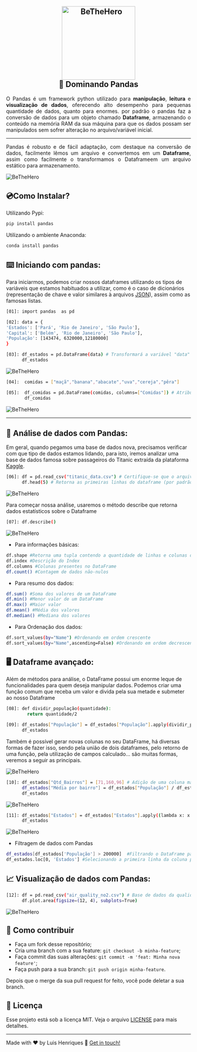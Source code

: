 # 
<h2 align="center">
    <img alt="BeTheHero" title="#delicinha" src="https://github.com/luisERH/Dominando-Pandas/blob/master/assets/pandas.png" width="200px" /><br/>🐼 Dominando Pandas
</h2>

 <p align="justify">
    O Pandas é um framework python utilizado para <Strong>manipulação</Strong>, <Strong>leitura</Strong> e <strong>visualização de dados</strong>, oferecendo alto desempenho para pequenas quantidade de dados, quanto para enormes. por padrão o pandas faz a conversão de dados para um objeto chamado <strong>Dataframe</strong>, armazenando o conteúdo na memória RAM da sua máquina para que os dados possam ser manipulados sem sofrer alteração no arquivo/variável inicial.
 </p>
 <hr/>
 
  <p align="justify">
   Pandas é robusto e de fácil adaptação, com destaque na conversão de dados, facilmente lêmos um arquivo e convertemos em um <strong>Dataframe</strong>, assim como facilmente o transformamos o Dataframeem um arquivo estático para armazenamento.
 </p>
 
 <img alt="BeTheHero" title="#delicinha" src="https://pandas.pydata.org/docs/_images/02_io_readwrite1.svg"  />
 
    
## 💿Como Instalar?

Utilizando Pypi:
```sh
pip install pandas
```
Utilizando o ambiente Anaconda:
```sh
conda install pandas 
```

## ⌨️ Iniciando com pandas:

Para iniciarmos, podemos criar nossos dataframes utilizando os tipos de variáveis que estamos habituados a utilizar, como é o caso de dicionários (representação de chave e valor similares à arquivos [JSON](https://www.json.org/json-pt.html)), assim como as famosas listas.

```sh
[01]: import pandas  as pd
```
```sh
[02]: data = {
'Estados': ['Pará', 'Rio de Janeiro', 'São Paulo'],
'Capital': ['Belém', 'Rio de Janeiro', 'São Paulo'],
'População': [143474, 6320000,12180000]
}
```
```sh
[03]: df_estados = pd.DataFrame(data) # Transformará a variável "data" do tipo dict em um dataframe
      df_estados
```
<img alt="BeTheHero" title="#delicinha" src="https://github.com/luisERH/Dominando-Pandas/blob/master/assets/demo.PNG"/>

```sh
[04]:  comidas = ["maçã","banana","abacate","uva","cereja","pêra"]
```
```sh
[05]:  df_comidas = pd.DataFrame(comidas, columns=["Comidas"]) # Atribuindo nome de colunas com o parâmetro "columns"
       df_comidas
```
<img alt="BeTheHero" title="#delicinha" src="https://github.com/luisERH/Dominando-Pandas/blob/master/assets/comidas.PNG"/>

<hr/>

## 🔎 Análise de dados com Pandas:

Em geral, quando pegamos uma base de dados nova, precisamos verificar com que tipo de dados estamos lidando, para isto, iremos analizar uma base de dados famosa sobre passageiros do Titanic extraída da plataforma [Kaggle](https://www.kaggle.com/).

```sh
[06]: df = pd.read_csv("titanic_data.csv") # Certifique-se que o arquivo está no mesmo diretório que seu código
      df.head(5) # Retorna as primeiras linhas do dataframe (por padrão 5)
```
<img alt="BeTheHero" title="#delicinha" src="https://github.com/luisERH/Dominando-Pandas/blob/master/assets/head.PNG"/>

Para começar nossa análise, usaremos o método describe que retorna dados estatísticos sobre o Dataframe

```sh
[07]: df.describe()
```

<img alt="BeTheHero" title="#delicinha" src="https://github.com/luisERH/Dominando-Pandas/blob/master/assets/describe.PNG"/>

- Para informações básicas: 
```sh
df.shape #Retorna uma tupla contendo a quantidade de linhas e colunas do DataFrame
df.index #Descrição do Index
df.columns #Colunas presentes no DataFrame
df.count() #Contagem de dados não-nulos
```
- Para resumo dos dados: 
```sh
df.sum() #Soma dos valores de um DataFrame
df.min() #Menor valor de um DataFrame
df.max() #Maior valor
df.mean() #Média dos valores
df.median() #Mediana dos valores
```
- Para Ordenação dos dados: 
```sh
df.sort_values(by="Name") #Ordenando em ordem crescente
df.sort_values(by="Name",ascending=False) #Ordenando em ordem decrescente
```
## 🖥️ Dataframe avançado:

Além de métodos para análise, o DataFrame possui um enorme leque de funcionalidades para quem deseja manipular dados.
Podemos criar uma função comum que receba um valor e divida pela sua metade e submeter ao nosso Dataframe

```sh
[08]: def dividir_população(quantidade):
        return quantidade/2
```
```sh
[09]: df_estados["População"] = df_estados["População"].apply(dividir_população)
      df_estados
```
Também é possível gerar novas colunas no seu DataFrame, há diversas formas de fazer isso, sendo pela união de dois dataframes, pelo retorno de uma função, pela utilização de campos calculado... são muitas formas, veremos a seguir as principais.

<img alt="BeTheHero" title="#delicinha" src="https://github.com/luisERH/Dominando-Pandas/blob/master/assets/novaCol.PNG"/>

```sh
[10]: df_estados["Qtd_Bairros"] = [71,160,96] # Adição de uma coluna manualmente
      df_estados["Média por bairro"] = df_estados["População"] / df_estados["Qtd_Bairros"] # Utilizando um campo calculado
      df_estados
```

<img alt="BeTheHero" title="#delicinha" src="https://github.com/luisERH/Dominando-Pandas/blob/master/assets/campoCalculado.PNG"/>

```sh
[11]: df_estados["Estados"] = df_estados["Estados"].apply((lambda x: x.lower()))
      df_estados
```
<img alt="BeTheHero" title="#delicinha" src="https://github.com/luisERH/Dominando-Pandas/blob/master/assets/lambda.PNG"/>

- Filtragem de dados com Pandas

```sh
df_estados[df_estados['População'] > 200000]  #Filtrando o DataFrame para mostrar apenas valores maiores que 200000
df_estados.loc[0, 'Estados'] #Selecionando a primeira linha da coluna país 
```


## 📈 Visualização de dados com Pandas:

```sh
[12]: df = pd.read_csv("air_quality_no2.csv") # Base de dados da qualidade do Ar
      df.plot.area(figsize=(12, 4), subplots=True)
```
<img alt="BeTheHero" title="#delicinha" src="https://github.com/luisERH/Dominando-Pandas/blob/master/assets/grafico.png"/>



## 🤝 Como contribuir

- Faça um fork desse repositório;
- Cria uma branch com a sua feature: `git checkout -b minha-feature`;
- Faça commit das suas alterações: `git commit -m 'feat: Minha nova feature'`;
- Faça push para a sua branch: `git push origin minha-feature`.

Depois que o merge da sua pull request for feito, você pode deletar a sua branch.

## :memo: Licença

Esse projeto está sob a licença MIT. Veja o arquivo [LICENSE](LICENSE.md) para mais detalhes.

----


Made with ♥ by Luis Henriques :wave: [Get in touch!](https://www.linkedin.com/in/luis-eduardo-da-rocha-henriques-462714164/)
